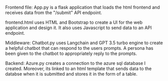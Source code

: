Frontend file: 
App.py is a flask application that loads the html frontend and receives data from the "/submit" API endpoint. 

frontend.html uses HTML and Bootstrap to create a UI for the web application and design it. It also uses Javascript to send data to an API endpoint.

Middleware: 
Chatbot.py uses Langchain and GPT 3.5 turbo engine to create a helpful chatbot that can respond to the users prompts. A persona has been given to the chatbot to appropriately reply to the prompts.

Backend: 
Azure.py creates a connection to the azure sql database I created. Moreover, its linked to an html template that sends data to the databse when it is submitted and stores it in the form of a table. 
